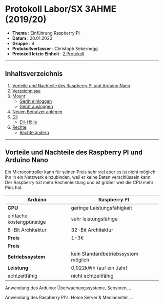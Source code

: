 # Protokoll Labor/SX 3AHME (2019/20)

* **Thema** : Einführung Raspberry PI
* **Datum** : 20.01.2020
* **Gruppe** : 4
* **Protokollverfasser** : Christoph Sebernegg
* **Protokoll letzte Einheit** : [2.Protokoll](https://github.com/HTLMechatronics/m17-3ahme-la1-sx/blob/sebchm17/sebchm17/protokolle/protokoll_2019-10-14_sebchm17.md)
--------------------------------------------------------------------------------------------------------------------------------
## Inhaltsverzeichnis
1.  [Vorteile und Nachteile des Raspberry PI und Arduino Nano](#vorteile-und-nachteile-des-raspberry-pi-und-arduino-nano)
1.  [Verzeichnisse](#verzeichnisse)
1.  [Mount](#mount)
      * [Gerät einloggen](#gerät-einloggen)
      * [Gerät ausloggen](#gerät-ausloggen)
1.  [Neuen Benutzer anlegen](#neuen-benutzer-anlegen)
1.  [Dll](#dll)
      * [Dll-Hölle](#dll-hölle)
1.  [Rechte](#rechte)
      * [Rechte ändern](#rechte-ändern)

--------------------------------------------------------------------------------------------------------------------------------
## Vorteile und Nachteile des Raspberry PI und Arduino Nano
Ein Microcontroller kann für seinen Preis sehr viel aber es ist nicht möglich ihn in ein Netzwerk einzubinden, weil er keine Daten verschlüsseln kann.
Der Raspberry hat mehr Rechenleistung und ist größer weil die CPU mehr Pins hat.

| Arduino                             | Raspberry PI                    |
| ----------------------------------- |---------------------------------| 
| **CPU**  | geringe Leistungsfähigkeit          | wesentlicher Leistungsfähiger   |
| einfache kostengpünstige            | sehr leistungsfähige            |
| 8-Bit Architektur                   | 32-Bit Architektur              |
| **Preis** | 1-3€                    | Raspberry Zero: 12-14€     |
| **Preis** |                         | Volle RPI: 30€                  |
| **Betriebssystem**|kein Standardbetriebssystem möglich | Standard Betriebssystem möglich |
| **Leistung** | 0,022kWh (auf ein Jahr) | 8,70kWh(auf ein Jahr) |
| echtzeitfähig                       | nicht echtzeitfähig             |


Anwendung des Arduino:
Überwachungssysteme, Sensoren, ...

Anwendung des Raspberry PI's:
Home Server & Mediacenter, ...












                                            
